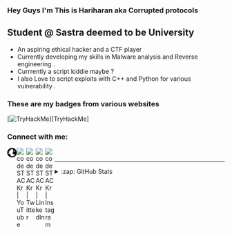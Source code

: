 ### Hey Guys I'm This is Hariharan aka Corrupted protocols 


## Student @ Sastra deemed to be University 


- An aspiring ethical hacker and a CTF player
- Currently developing my skills in Malware analysis and Reverse engineering .
- Currrently a script kiddie maybe ? 
- I also Love to script exploits with C++ and Python for various vulnerability .  

### These are my badges from various websites 

[<img src="https://tryhackme-badges.s3.amazonaws.com/hariharan25.png" alt="TryHackMe" />][TryHackMe]

### Connect with me:

[<img align="left" alt="codeSTACKr.com" width="22px" src="https://raw.githubusercontent.com/iconic/open-iconic/master/svg/globe.svg" />][website]
[<img align="left" alt="codeSTACKr | YouTube" width="22px" src="https://cdn.jsdelivr.net/npm/simple-icons@v3/icons/facebook.svg" />][facebook]
[<img align="left" alt="codeSTACKr | Twitter" width="22px" src="https://cdn.jsdelivr.net/npm/simple-icons@v3/icons/twitter.svg" />][twitter]
[<img align="left" alt="codeSTACKr | LinkedIn" width="22px" src="https://cdn.jsdelivr.net/npm/simple-icons@v3/icons/linkedin.svg" />][linkedin]
[<img align="left" alt="codeSTACKr | Instagram" width="22px" src="https://cdn.jsdelivr.net/npm/simple-icons@v3/icons/instagram.svg" />][instagram]

<br />


---

<details>
  <summary>:zap: GitHub Stats</summary>

  <img align="left" alt="codeSTACKr's GitHub Stats" src="https://github-readme-stats.codestackr.vercel.app/api?username=ShyamSunder149&show_icons=true&hide_border=true&count_private=true" />

</details>

[website]: https://codeSTACKr.com

[twitter]: https://twitter.com/sundersaravanan
[facebook]: https://www.facebook.com/profile.php?id=100004456715635
[instagram]: https://www.instagram.com/shyam_nitro/
[linkedin]: https://linkedin.com/in/codeSTACKr
[webdevplaylist]: https://www.youtube.com/playlist?list=PLkwxH9e_vrAJ0WbEsFA9W3I1W-g_BTsbt


